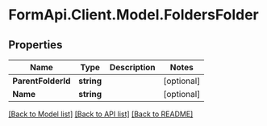 # FormApi.Client.Model.FoldersFolder
## Properties

Name | Type | Description | Notes
------------ | ------------- | ------------- | -------------
**ParentFolderId** | **string** |  | [optional] 
**Name** | **string** |  | [optional] 

[[Back to Model list]](../README.md#documentation-for-models) [[Back to API list]](../README.md#documentation-for-api-endpoints) [[Back to README]](../README.md)

